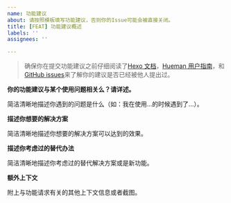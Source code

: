 ```yaml
---
name: 功能建议
about: 请按照模板填写功能建议，否则你的Issue可能会被直接关闭。
title: [FEAT] 功能建议概述
labels: ''
assignees: ''

---
```


> 确保你在提交功能建议之前仔细阅读了[Hexo 文档](https://hexo.io/zh-cn/)，[Hueman 用户指南](https://ppoffice.github.io/hexo-theme-hueman/tags/Hueman%E7%94%A8%E6%88%B7%E6%8C%87%E5%8D%97/)，和[GitHub issues](https://github.com/ppoffice/hexo-theme-hueman/issues)来了解你的建议是否已经被他人提出过。

**你的功能建议与某个使用问题相关么？请详述。**

简洁清晰地描述你遇到的问题是什么（如：我在使用...的时候遇到了...）。

**描述你想要的解决方案**

简洁清晰地描述你想要的解决方案可以达到的效果。

**描述你考虑过的替代办法**

简洁清晰地描述你考虑过的替代解决方案或是新功能。

**额外上下文**

附上与功能请求有关的其他上下文信息或者截图。
